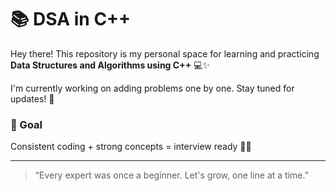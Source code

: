 # 📚 DSA in C++

Hey there! This repository is my personal space for learning and practicing  
**Data Structures and Algorithms using C++** 💻✨

I'm currently working on adding problems one by one. Stay tuned for updates! 🌱

### 🎯 Goal
Consistent coding + strong concepts = interview ready 💪💚

---

> “Every expert was once a beginner. Let's grow, one line at a time.” 
